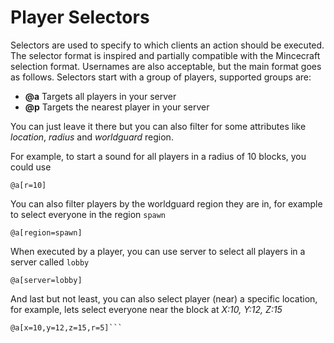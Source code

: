 # Player Selectors
Selectors are used to specify to which clients an action should be executed. The selector format is inspired and partially compatible with the Mincecraft selection format. Usernames are also acceptable, but the main format goes as follows. Selectors start with a group of players, supported groups are:
 - **@a** Targets all players in your server
 - **@p** Targets the nearest player in your server
 
You can just leave it there but you can also filter for some attributes like *location*, *radius* and *worldguard* region.
 
For example, to start a sound for all players in a radius of 10 blocks, you could use
 ```
@a[r=10]
```

You can also filter players by the worldguard region they are in, for example to select everyone in the region `spawn`
```
@a[region=spawn]
```

When executed by a player, you can use server to select all players in a server called `lobby`
```
@a[server=lobby]
```

And last but not least, you can also select player (near) a specific location, for example, lets select everyone near the block at *X:10, Y:12, Z:15*
```
@a[x=10,y=12,z=15,r=5]```